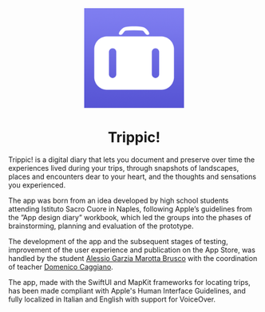 <div align="center">

  <img src="Trippic/Assets.xcassets/AppIcon.appiconset/Trippic Icon-2.jpg" alt="logo" width="200" height="auto" />
  <h1>Trippic!</h1>
  
</div>

Trippic! is a digital diary that lets you document and preserve over time the experiences lived during your trips, through snapshots of landscapes, places and encounters dear to your heart, and the thoughts and sensations you experienced.

The app was born from an idea developed by high school students attending Istituto Sacro Cuore in Naples, following Apple’s guidelines from the ”App design diary” workbook, which led the groups into the phases of brainstorming, planning and evaluation of the prototype.

The development of the app and the subsequent stages of testing, improvement of the user experience and publication on the App Store, was handled by the student [Alessio Garzia Marotta Brusco](https://www.github.com/alessiobrusco13) with the coordination of teacher [Domenico Caggiano](https://www.github.com/DomenicoCaggiano).

The app, made with the SwiftUI and MapKit frameworks for locating trips, has been made compliant with Apple's Human Interface Guidelines, and fully localized in Italian and English with support for VoiceOver.
